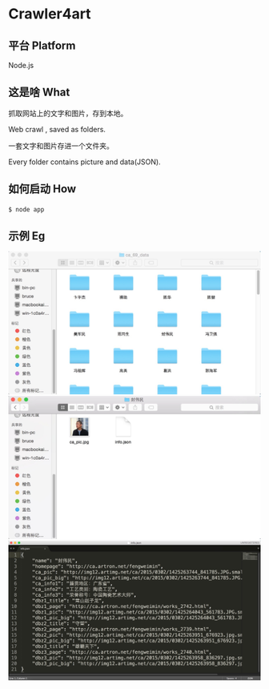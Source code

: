 # Crawler4art

## 平台 Platform

Node.js

## 这是啥 What

抓取网站上的文字和图片，存到本地。

Web crawl , saved as folders.

一套文字和图片存进一个文件夹。

Every folder contains picture and data(JSON).

## 如何启动 How

`$ node app`

## 示例 Eg

![最终效果图1 :](https://raw.githubusercontent.com/hugojing/clawler4art/master/1.jpg)
![最终效果图2 :](https://raw.githubusercontent.com/hugojing/clawler4art/master/2.jpg)
![最终效果图3 :](https://raw.githubusercontent.com/hugojing/clawler4art/master/3.jpg)
